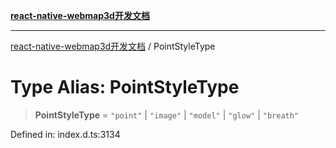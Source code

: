 [**react-native-webmap3d开发文档**](../README.md)

***

[react-native-webmap3d开发文档](../globals.md) / PointStyleType

# Type Alias: PointStyleType

> **PointStyleType** = `"point"` \| `"image"` \| `"model"` \| `"glow"` \| `"breath"`

Defined in: index.d.ts:3134
